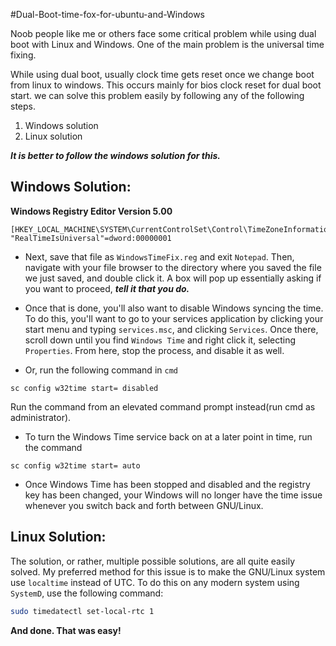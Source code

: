 #Dual-Boot-time-fox-for-ubuntu-and-Windows

Noob people like me or others face some critical problem while using dual boot with Linux and Windows. One of the main problem is the universal time fixing.

While using dual boot, usually clock time gets reset once we change boot from linux to windows. This occurs mainly for bios clock reset for dual boot start. we can solve this problem easily by following any of the following steps.

1. Windows solution
2. Linux solution

***It is better to follow the windows solution for this.***

## Windows Solution:
**Windows Registry Editor Version 5.00**

``` batch
[HKEY_LOCAL_MACHINE\SYSTEM\CurrentControlSet\Control\TimeZoneInformation]
"RealTimeIsUniversal"=dword:00000001
```

- Next, save that file as `WindowsTimeFix.reg` and exit `Notepad`. Then, navigate with your file browser to the directory where you saved the file we just saved, and double click it. A box will pop up essentially asking if you want to proceed, ***tell it that you do.***

- Once that is done, you'll also want to disable Windows syncing the time. To do this, you'll want to go to your services application by clicking your start menu and typing `services.msc`, and clicking `Services`. Once there, scroll down until you find `Windows Time` and right click it, selecting `Properties`. From here, stop the process, and disable it as well.

- Or, run the following command in `cmd` 
```batch
sc config w32time start= disabled 
```
Run the command from an elevated command prompt instead(run cmd as administrator). 
- To turn the Windows Time service back on at a later point in time, run the command 
```batch
sc config w32time start= auto
```

- Once Windows Time has been stopped and disabled and the registry key has been changed, your Windows will no longer have the time issue whenever you switch back and forth between GNU/Linux.

## Linux Solution:
The solution, or rather, multiple possible solutions, are all quite easily solved. My preferred method for this issue is to make the GNU/Linux system use `localtime` instead of UTC. To do this on any modern system using  `SystemD`, use the following command:

``` bash
sudo timedatectl set-local-rtc 1
```


**And done. That was easy!**

